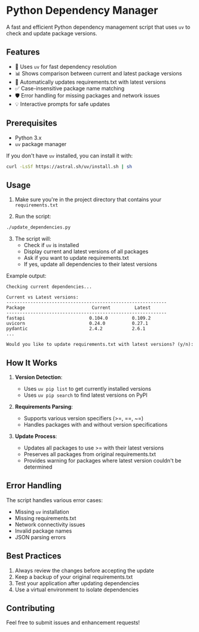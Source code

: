 # Python Dependency Manager

A fast and efficient Python dependency management script that uses `uv` to check and update package versions.

## Features

- 🚀 Uses `uv` for fast dependency resolution
- 📊 Shows comparison between current and latest package versions
- 🔄 Automatically updates requirements.txt with latest versions
- ✅ Case-insensitive package name matching
- 🛡️ Error handling for missing packages and network issues
- 💡 Interactive prompts for safe updates

## Prerequisites

- Python 3.x
- `uv` package manager

If you don't have `uv` installed, you can install it with:

```bash
curl -LsSf https://astral.sh/uv/install.sh | sh
```

## Usage

1. Make sure you're in the project directory that contains your `requirements.txt`

2. Run the script:
```bash
./update_dependencies.py
```

3. The script will:
   - Check if `uv` is installed
   - Display current and latest versions of all packages
   - Ask if you want to update requirements.txt
   - If yes, update all dependencies to their latest versions

Example output:
```
Checking current dependencies...

Current vs Latest versions:
------------------------------------------------------------
Package                         Current         Latest         
------------------------------------------------------------
fastapi                        0.104.0         0.109.2       
uvicorn                        0.24.0          0.27.1        
pydantic                       2.4.2           2.6.1         
...

Would you like to update requirements.txt with latest versions? (y/n):
```

## How It Works

1. **Version Detection**:
   - Uses `uv pip list` to get currently installed versions
   - Uses `uv pip search` to find latest versions on PyPI

2. **Requirements Parsing**:
   - Supports various version specifiers (>=, ==, ~=)
   - Handles packages with and without version specifications

3. **Update Process**:
   - Updates all packages to use >= with their latest versions
   - Preserves all packages from original requirements.txt
   - Provides warning for packages where latest version couldn't be determined

## Error Handling

The script handles various error cases:
- Missing `uv` installation
- Missing requirements.txt
- Network connectivity issues
- Invalid package names
- JSON parsing errors

## Best Practices

1. Always review the changes before accepting the update
2. Keep a backup of your original requirements.txt
3. Test your application after updating dependencies
4. Use a virtual environment to isolate dependencies

## Contributing

Feel free to submit issues and enhancement requests! 